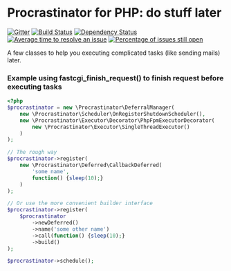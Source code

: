 # Procrastinator for PHP: do stuff later 
[![Gitter](https://badges.gitter.im/Join%20Chat.svg)](https://gitter.im/lstrojny/Procrastinator?utm_source=badge&utm_medium=badge&utm_campaign=pr-badge&utm_content=badge) [![Build Status](https://secure.travis-ci.org/lstrojny/Procrastinator.svg)](http://travis-ci.org/lstrojny/Procrastinator) [![Dependency Status](https://www.versioneye.com/user/projects/523ed7e0632bac1b0b00b265/badge.png)](https://www.versioneye.com/user/projects/523ed7e0632bac1b0b00b265) [![Average time to resolve an issue](http://isitmaintained.com/badge/resolution/lstrojny/procrastinator.svg)](http://isitmaintained.com/project/lstrojny/procrastinator "Average time to resolve an issue") [![Percentage of issues still open](http://isitmaintained.com/badge/open/lstrojny/procrastinator.svg)](http://isitmaintained.com/project/lstrojny/procrastinator "Percentage of issues still open")

A few classes to help you executing complicated tasks (like sending mails) later.


### Example using fastcgi_finish_request() to finish request before executing tasks
```php
<?php
$procrastinator = new \Procrastinator\DeferralManager(
    new \Procrastinator\Scheduler\OnRegisterShutdownScheduler(),
    new \Procrastinator\Executor\Decorator\PhpFpmExecutorDecorator(
        new \Procrastinator\Executor\SingleThreadExecutor()
    )
);

// The rough way
$procrastinator->register(
    new \Procrastinator\Deferred\CallbackDeferred(
        'some name',
        function() {sleep(10);}
    )
);

// Or use the more convenient builder interface
$procrastinator->register(
    $procrastinator
        ->newDeferred()
        ->name('some other name')
        ->call(function() {sleep(10);}
        ->build()
);

$procrastinator->schedule();
```
